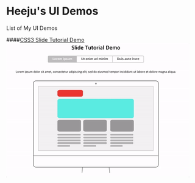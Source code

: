 # Heeju's UI Demos
List of My UI Demos

####[CSS3 Slide Tutorial Demo](https://heeju.github.io/ui-demos/css3-animation-tutorial-slide/)
![css3-animation-tutorial-slide.gif](./previews/css3-animation-tutorial-slide.gif)
